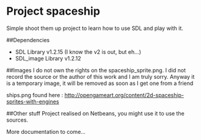 # Project spaceship
Simple shoot them up project to learn how to use SDL and play with it.

##Dependencies
* SDL Library v1.2.15 (I know the v2 is out, but eh...)
* SDL_image Library v1.2.12

##Images
I do not own the rights on the spaceship_sprite.png. I did not record the source or the author of this work and I am truly sorry.
Anyway it is a temporary image, it will be removed as soon as I get one from a friend

ships.png found here : http://opengameart.org/content/2d-spaceship-sprites-with-engines

##Other stuff
Project realised on Netbeans, you might use it to use the sources.

More documentation to come...
